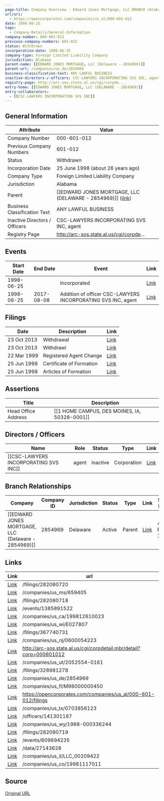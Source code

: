 ```yaml
---
page-title: Company Overview - Edward Jones Mortgage, LLC BRANCH (Alabama - 000-601-012)
url/uri:
  - https://opencorporates.com/companies/us_al/000-601-012
date: 1998-06-25
tags:
  - Company-Details/General-Information
company-number: 000-601-012
previous-company-numbers: 601-012
status: Withdrawn
incorporation-date: 1998-06-25
company-type: Foreign Limited Liability Company
jurisdiction: Alabama
parent-name: [[EDWARD JONES MORTGAGE, LLC (Delaware - 2854969)]]
parent-url: /companies/us_de/2854969
business-classification-text: ANY LAWFUL BUSINESS
inactive-directors-/-officers: CSC-LAWYERS INCORPORATING SVS INC, agent
registry-page: http://arc-sos.state.al.us/cgi/corpde...
entry-home: [[EDWARD JONES MORTGAGE, LLC (DELAWARE - 2854969)]]
entry-collaborators:
  - [[CSC-LAWYERS INCORPORATING SVS INC]]
---
```


## General Information
| Attribute          | Value                                       |
|--------------------|---------------------------------------------|
| Company Number     | 000-601-012                                 |
| Previous Company Numbers | 601-012                                     |
| Status             | Withdrawn                                   |
| Incorporation Date | 25 June 1998 (about 26 years ago)           |
| Company Type       | Foreign Limited Liability Company           |
| Jurisdiction       | Alabama                                     |
| Parent             | [[EDWARD JONES MORTGAGE, LLC (DELAWARE - 2854969)]] ([link](/companies/us_de/2854969)) |
| Business Classification Text | ANY LAWFUL BUSINESS                         |
| Inactive Directors / Officers | CSC-LAWYERS INCORPORATING SVS INC, agent    |
| Registry Page      | http://arc-sos.state.al.us/cgi/corpde...    |

## Events

| Start Date | End Date   | Event                                                   | Link |
|------------|------------|-------------------------------------------------------|------|
| 1998-06-25 |            | Incorporated                                            | [Link](https://opencorporates.com/events/609694235) |
| 1998-06-25 | 2017-08-08 | Addition of officer CSC-LAWYERS INCORPORATING SVS INC, agent | [Link](https://opencorporates.com/events/1385891522) |

## Filings
| Date        | Description                    | Link |
|-------------|--------------------------------|-------|
| 23 Oct 2013 | Withdrawal                     | [Link](https://opencorporates.com/filings/367740731) |
| 23 Oct 2013 | Withdrawl                      | [Link](https://opencorporates.com/filings/282080720) |
| 22 Mar 1999 | Registered Agent Change        | [Link](https://opencorporates.com/filings/282080719) |
| 25 Jun 1998 | Certificate of Formation       | [Link](https://opencorporates.com/filings/328981278) |
| 25 Jun 1998 | Articles of Formation          | [Link](https://opencorporates.com/filings/282080718) |

## Assertions
| Title               | Description                                             |
|---------------------|---------------------------------------------------------|
| Head Office Address | [[1 HOME CAMPUS, DES MOINES, IA, 50328-0001]]           |

## Directors / Officers
| Name                 | Role            | Status     | Type        | Link |
|----------------------|-----------------|------------|-------------|------|
| [[CSC-LAWYERS INCORPORATING SVS INC]] | agent           | inactive   | Corporation | [Link](https://opencorporates.com/officers/141301187) |

## Branch Relationships
| Company                       | Company ID            | Jurisdiction         | Status   | Type       | Link                                | Start Date   | End Date     | Statement Link                      |
|--------------------------------|----------------------|----------------------|----------|------------|-------------------------------------|--------------|--------------|-------------------------------------|
| [[EDWARD JONES MORTGAGE, LLC (Delaware - 2854969)]] | 2854969              | Delaware             | Active   | Parent     | [Link](https://opencorporates.com/companies/us_de/2854969) | 4 Feb 1998   | N/A          | [Statement](https://opencorporates.com/statements/498654235) |

## Links
| Link   | url                            
|--------|--------------------------------|
| [Link](/filings/282080720) |/filings/282080720            |
| [Link](/companies/us_ms/659405) |/companies/us_ms/659405       |
| [Link](/filings/282080718) |/filings/282080718            |
| [Link](/events/1385891522) |/events/1385891522            |
| [Link](/companies/us_ca/199812610023) |/companies/us_ca/199812610023 |
| [Link](/companies/us_wi/E027807) |/companies/us_wi/E027807      |
| [Link](/filings/367740731) |/filings/367740731            |
| [Link](/companies/us_nj/0600054223) |/companies/us_nj/0600054223   |
| [Link](http://arc-sos.state.al.us/cgi/corpdetail.mbr/detail?corp=000601012) |http://arc-sos.state.al.us/cgi/corpdetail.mbr/detail?corp=000601012|
| [Link](/companies/us_ut/2052554-0161) |/companies/us_ut/2052554-0161 |
| [Link](/filings/328981278) |/filings/328981278            |
| [Link](/companies/us_de/2854969) |/companies/us_de/2854969      |
| [Link](/companies/us_fl/M98000000450) |/companies/us_fl/M98000000450 |
| [Link](https://opencorporates.com/companies/us_al/000-601-012/filings) |https://opencorporates.com/companies/us_al/000-601-012/filings|
| [Link](/companies/us_tx/0703856123) |/companies/us_tx/0703856123   |
| [Link](/officers/141301187) |/officers/141301187           |
| [Link](/companies/us_wy/1998-000336244) |/companies/us_wy/1998-000336244|
| [Link](/filings/282080719) |/filings/282080719            |
| [Link](/events/609694235) |/events/609694235             |
| [Link](/data/27143628) |/data/27143628                |
| [Link](/companies/us_il/LLC_00209422) |/companies/us_il/LLC_00209422 |
| [Link](/companies/us_co/19981117011) |/companies/us_co/19981117011  |

## Source
[Original URL](https://opencorporates.com/companies/us_al/000-601-012)
